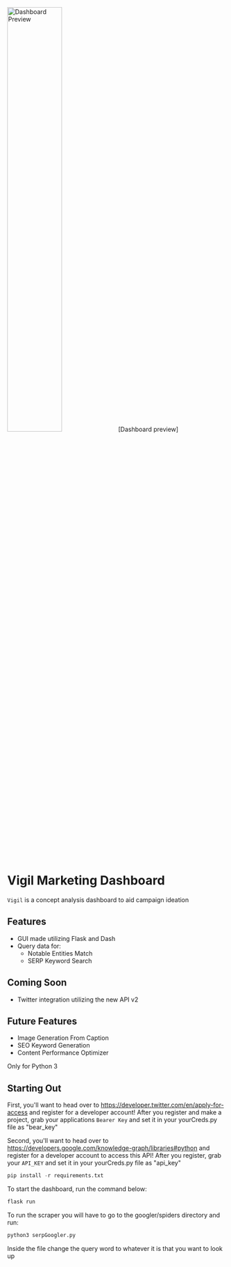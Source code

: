 <img width="50%" height="50%" alt="Dashboard Preview" src="https://github.com/reyesGeorge/Vigil-Marketing-Dashboard/blob/main/dash_pic.png"> 
[Dashboard preview]


# Vigil Marketing Dashboard
`Vigil` is a concept analysis dashboard to aid campaign ideation


## Features
- GUI made utilizing Flask and Dash
- Query data for:
    - Notable Entities Match
    - SERP Keyword Search

## Coming Soon
- Twitter integration utilizing the new API v2

## Future Features
- Image Generation From Caption
- SEO Keyword Generation
- Content Performance Optimizer

Only for Python 3

## Starting Out
First, you'll want to head over to https://developer.twitter.com/en/apply-for-access and register for a developer account!
After you register and make a project, grab your applications `Bearer Key` and set it in your yourCreds.py file as "bear_key"

Second, you'll want to head over to https://developers.google.com/knowledge-graph/libraries#python and register for a developer account to access this API!
After you register, grab your `API_KEY` and set it in your yourCreds.py file as "api_key"


```python
pip install -r requirements.txt
```



To start the dashboard, run the command below:
```python
flask run
```
To run the scraper you will have to go to the googler/spiders directory and run: 
```python
python3 serpGoogler.py
```
Inside the file change the query word to whatever it is that you want to look up
